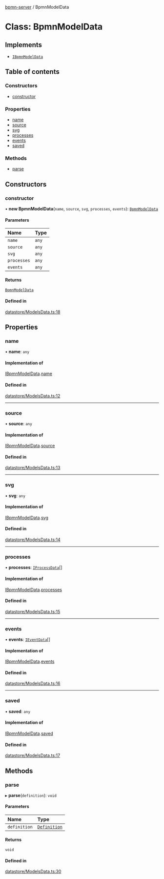 [bpmn-server](../readme.md) / BpmnModelData

# Class: BpmnModelData

## Implements

- [`IBpmnModelData`](../interfaces/IBpmnModelData.md)

## Table of contents

### Constructors

- [constructor](BpmnModelData.md#constructor)

### Properties

- [name](BpmnModelData.md#name)
- [source](BpmnModelData.md#source)
- [svg](BpmnModelData.md#svg)
- [processes](BpmnModelData.md#processes)
- [events](BpmnModelData.md#events)
- [saved](BpmnModelData.md#saved)

### Methods

- [parse](BpmnModelData.md#parse)

## Constructors

### constructor

• **new BpmnModelData**(`name`, `source`, `svg`, `processes`, `events`): [`BpmnModelData`](BpmnModelData.md)

#### Parameters

| Name | Type |
| :------ | :------ |
| `name` | `any` |
| `source` | `any` |
| `svg` | `any` |
| `processes` | `any` |
| `events` | `any` |

#### Returns

[`BpmnModelData`](BpmnModelData.md)

#### Defined in

[datastore/ModelsData.ts:18](https://github.com/bpmnServer/bpmn-server/blob/40582af/src/datastore/ModelsData.ts#L18)

## Properties

### name

• **name**: `any`

#### Implementation of

[IBpmnModelData](../interfaces/IBpmnModelData.md).[name](../interfaces/IBpmnModelData.md#name)

#### Defined in

[datastore/ModelsData.ts:12](https://github.com/bpmnServer/bpmn-server/blob/40582af/src/datastore/ModelsData.ts#L12)

___

### source

• **source**: `any`

#### Implementation of

[IBpmnModelData](../interfaces/IBpmnModelData.md).[source](../interfaces/IBpmnModelData.md#source)

#### Defined in

[datastore/ModelsData.ts:13](https://github.com/bpmnServer/bpmn-server/blob/40582af/src/datastore/ModelsData.ts#L13)

___

### svg

• **svg**: `any`

#### Implementation of

[IBpmnModelData](../interfaces/IBpmnModelData.md).[svg](../interfaces/IBpmnModelData.md#svg)

#### Defined in

[datastore/ModelsData.ts:14](https://github.com/bpmnServer/bpmn-server/blob/40582af/src/datastore/ModelsData.ts#L14)

___

### processes

• **processes**: [`IProcessData`](../interfaces/IProcessData.md)[]

#### Implementation of

[IBpmnModelData](../interfaces/IBpmnModelData.md).[processes](../interfaces/IBpmnModelData.md#processes)

#### Defined in

[datastore/ModelsData.ts:15](https://github.com/bpmnServer/bpmn-server/blob/40582af/src/datastore/ModelsData.ts#L15)

___

### events

• **events**: [`IEventData`](../interfaces/IEventData.md)[]

#### Implementation of

[IBpmnModelData](../interfaces/IBpmnModelData.md).[events](../interfaces/IBpmnModelData.md#events)

#### Defined in

[datastore/ModelsData.ts:16](https://github.com/bpmnServer/bpmn-server/blob/40582af/src/datastore/ModelsData.ts#L16)

___

### saved

• **saved**: `any`

#### Implementation of

[IBpmnModelData](../interfaces/IBpmnModelData.md).[saved](../interfaces/IBpmnModelData.md#saved)

#### Defined in

[datastore/ModelsData.ts:17](https://github.com/bpmnServer/bpmn-server/blob/40582af/src/datastore/ModelsData.ts#L17)

## Methods

### parse

▸ **parse**(`definition`): `void`

#### Parameters

| Name | Type |
| :------ | :------ |
| `definition` | [`Definition`](Definition.md) |

#### Returns

`void`

#### Defined in

[datastore/ModelsData.ts:30](https://github.com/bpmnServer/bpmn-server/blob/40582af/src/datastore/ModelsData.ts#L30)
